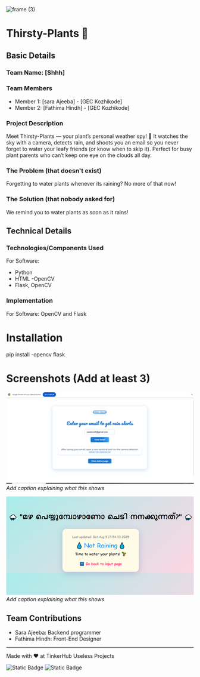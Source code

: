<img width="3188" height="1202" alt="frame (3)" src="https://github.com/user-attachments/assets/517ad8e9-ad22-457d-9538-a9e62d137cd7" />


# Thirsty-Plants 🎯


## Basic Details
### Team Name: [Shhh]


### Team Members

- Member 1: [sara Ajeeba] - [GEC Kozhikode]
- Member 2: [Fathima Hindh] - [GEC Kozhikode]

### Project Description
Meet Thirsty-Plants — your plant’s personal weather spy! 🌱
It watches the sky with a camera, detects rain, and shoots you an email so you never forget to water your leafy friends (or know when to skip it).
Perfect for busy plant parents who can’t keep one eye on the clouds all day.

### The Problem (that doesn't exist)
Forgetting to water plants whenever its raining? No more of that now!

### The Solution (that nobody asked for)
We remind you to water plants as soon as it rains!

## Technical Details
### Technologies/Components Used
For Software:
- Python
- HTML
-OpenCV
- Flask, OpenCV



### Implementation
For Software: OpenCV and Flask
# Installation
pip install -opencv flask

# Screenshots (Add at least 3)
![Screenshot1](https://github.com/saraajeeba/Thirsty-Plants/blob/main/s2.PNG)
*Add caption explaining what this shows*

![Screenshot2](https://github.com/saraajeeba/Thirsty-Plants/blob/main/ss2.PNG)
*Add caption explaining what this shows*

## Team Contributions
- Sara Ajeeba: Backend programmer
- Fathima Hindh: Front-End Designer

---
Made with ❤️ at TinkerHub Useless Projects 

![Static Badge](https://img.shields.io/badge/TinkerHub-24?color=%23000000&link=https%3A%2F%2Fwww.tinkerhub.org%2F)
![Static Badge](https://img.shields.io/badge/UselessProjects--25-25?link=https%3A%2F%2Fwww.tinkerhub.org%2Fevents%2FQ2Q1TQKX6Q%2FUseless%2520Projects)


